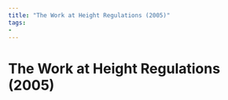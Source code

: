 ```yaml
---
title: "The Work at Height Regulations (2005)"
tags: 
- 
---
```

# The Work at Height Regulations (2005)










